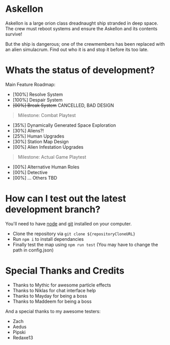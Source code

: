 # Askellon
Askellon is a large orion class dreadnaught ship stranded in deep space.
The crew must reboot systems and ensure the Askellon and its contents survive!

But the ship is dangerous; one of the crewmembers has been replaced with an alien simulacrum.
Find out who it is and stop it before its too late.

# Whats the status of development?
Main Feature Roadmap:
- [100%] Resolve System
- [100%] Despair System
- ~~[00%] Break System~~ CANCELLED, BAD DESIGN
> Milestone: Combat Playtest
- [35%] Dynamically Generated Space Exploration
- [30%] Aliens?!
- [25%] Human Upgrades
- [30%] Station Map Design
- [00%] Alien Infestation Upgrades
> Milestone: Actual Game Playtest
- [00%] Alternative Human Roles
- [00%] Detective
- [00%] ... Others TBD

# How can I test out the latest development branch?
You'll need to have [node](https://nodejs.org/en/) and [git](https://git-scm.com/downloads) installed on your computer.
- Clone the repository via `git clone ${repositoryCloneURL}`
- Run `npm i` to install dependancies
- Finally test the map using `npm run test` (You may have to change the path in config.json)

# Special Thanks and Credits
- Thanks to Mythic for awesome particle effects
- Thanks to Niklas for chat interface help
- Thanks to Mayday for being a boss
- Thanks to Maddeem for being a boss

And a special thanks to my awesome testers:
- Zach
- Aedus
- Pipski
- Redaxe13
